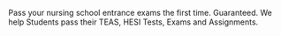 Pass your nursing school entrance exams the first time. Guaranteed. We help Students pass their TEAS, HESI Tests, Exams and Assignments. 
